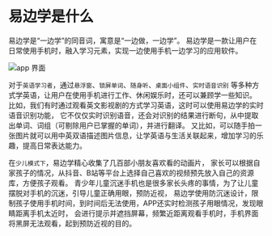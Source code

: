 # 易边学是什么

易边学是“一边学”的同音词，寓意是“一边做，一边学”。
易边学是一款让用户在日常使用手机时，融入学习元素，实现一边使用手机一边学习的应用软件。

![app 界面](/images/app_ad_01.png)

对于`英语学习者`，通过`悬浮窗`、`锁屏单词`、`随身听`、`桌面小组件`、`实时语音识别`
等多种方式学英语，让用户在使用手机进行工作、休闲娱乐时，还可以兼顾学一些知识。
比如，我们有时通过观看英文影视剧的方式学习英语，这时可以使用易边学的实时语音识别功能，
它不仅仅实时识别语音，还会对识别的结果进行断句，从中提取出单词、词组（可剔除用户已掌握的单词），并进行翻译。
又比如，可以随手拍一张图片就可以用中英双语描述图片信息，让学英语与生活关联起来，增加学习的乐趣，提高日常表达能力。

在`少儿模式下`，易边学精心收集了几百部小朋友喜欢看的动画片，
家长可以根据自家孩子的情况，从抖音、B站等平台上选择自己喜欢的视频预先放入自己的资源库，方便孩子观看。
青少年儿童沉迷手机也是很多家长头疼的事情，为了让儿童摆脱对手机的沉迷，引导儿童正确用眼，预防近视，
易边学使用防沉迷设计，限制孩子使用手机时间，到时间后无法使用，APP还实时检测孩子用眼情况，发现眼睛距离手机太近时，
会进行提示并遮挡屏幕，频繁近距离观看手机时，手机界面将黑屏无法观看，起到预防近视的目的。


